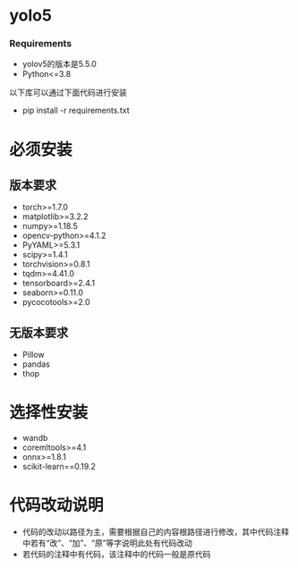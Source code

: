# yolo5
### Requirements
- yolov5的版本是5.5.0
- Python<=3.8

以下库可以通过下面代码进行安装
- pip install -r requirements.txt

# 必须安装
## 版本要求
- torch>=1.7.0
- matplotlib>=3.2.2
- numpy>=1.18.5
- opencv-python>=4.1.2
- PyYAML>=5.3.1
- scipy>=1.4.1
- torchvision>=0.8.1
- tqdm>=4.41.0
- tensorboard>=2.4.1
- seaborn>=0.11.0
- pycocotools>=2.0 
## 无版本要求
- Pillow
- pandas
- thop 

# 选择性安装
- wandb
- coremltools>=4.1
- onnx>=1.8.1
- scikit-learn==0.19.2 


# 代码改动说明
- 代码的改动以路径为主，需要根据自己的内容根路径进行修改，其中代码注释中若有“改”、“加”、“原”等字说明此处有代码改动
- 若代码的注释中有代码，该注释中的代码一般是原代码
